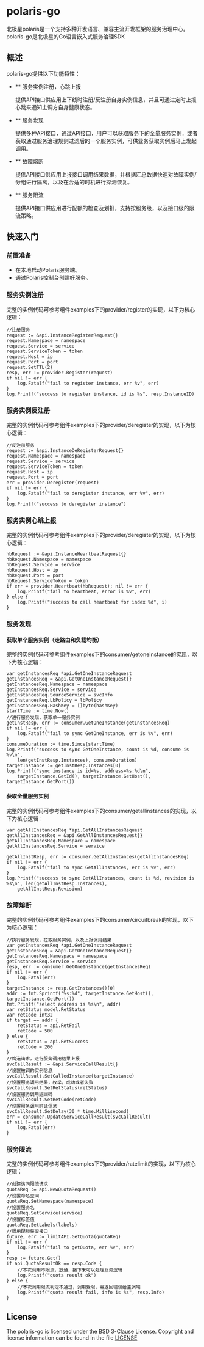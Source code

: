 polaris-go
========================================
北极星polaris是一个支持多种开发语言、兼容主流开发框架的服务治理中心。polaris-go是北极星的Go语言嵌入式服务治理SDK

## 概述

polaris-go提供以下功能特性：

* ** 服务实例注册，心跳上报
   
   提供API接口供应用上下线时注册/反注册自身实例信息，并且可通过定时上报心跳来通知主调方自身健康状态。

* ** 服务发现

   提供多种API接口，通过API接口，用户可以获取服务下的全量服务实例，或者获取通过服务治理规则过滤后的一个服务实例，可供业务获取实例后马上发起调用。

* ** 故障熔断
   
   提供API接口供应用上报接口调用结果数据，并根据汇总数据快速对故障实例/分组进行隔离，以及在合适的时机进行探测恢复。

* ** 服务限流

   提供API接口供应用进行配额的检查及划扣，支持按服务级，以及接口级的限流策略。

## 快速入门

### 前置准备

 - 在本地启动Polaris服务端。
 - 通过Polaris控制台创建好服务。

### 服务实例注册

完整的实例代码可参考组件examples下的provider/register的实现，以下为核心逻辑：
````
//注册服务
request := &api.InstanceRegisterRequest{}
request.Namespace = namespace
request.Service = service
request.ServiceToken = token
request.Host = ip
request.Port = port
request.SetTTL(2)
resp, err := provider.Register(request)
if nil != err {
    log.Fatalf("fail to register instance, err %v", err)
}
log.Printf("success to register instance, id is %s", resp.InstanceID)
````

### 服务实例反注册

完整的实例代码可参考组件examples下的provider/deregister的实现，以下为核心逻辑：
````
//反注册服务
request := &api.InstanceDeRegisterRequest{}
request.Namespace = namespace
request.Service = service
request.ServiceToken = token
request.Host = ip
request.Port = port
err = provider.Deregister(request)
if nil != err {
    log.Fatalf("fail to deregister instance, err %v", err)
}
log.Printf("success to deregister instance")
````

### 服务实例心跳上报

完整的实例代码可参考组件examples下的provider/deregister的实现，以下为核心逻辑：
````
hbRequest := &api.InstanceHeartbeatRequest{}
hbRequest.Namespace = namespace
hbRequest.Service = service
hbRequest.Host = ip
hbRequest.Port = port
hbRequest.ServiceToken = token
if err = provider.Heartbeat(hbRequest); nil != err {
    log.Printf("fail to heartbeat, error is %v", err)
} else {
    log.Printf("success to call heartbeat for index %d", i)
}
````

### 服务发现

#### 获取单个服务实例（走路由和负载均衡）

完整的实例代码可参考组件examples下的consumer/getoneinstance的实现，以下为核心逻辑：
````
var getInstancesReq *api.GetOneInstanceRequest
getInstancesReq = &api.GetOneInstanceRequest{}
getInstancesReq.Namespace = namespace
getInstancesReq.Service = service
getInstancesReq.SourceService = svcInfo
getInstancesReq.LbPolicy = lbPolicy
getInstancesReq.HashKey = []byte(hashKey)
startTime := time.Now()
//进行服务发现，获取单一服务实例
getInstResp, err := consumer.GetOneInstance(getInstancesReq)
if nil != err {
    log.Fatalf("fail to sync GetOneInstance, err is %v", err)
}
consumeDuration := time.Since(startTime)
log.Printf("success to sync GetOneInstance, count is %d, consume is %v\n",
    len(getInstResp.Instances), consumeDuration)
targetInstance := getInstResp.Instances[0]
log.Printf("sync instance is id=%s, address=%s:%d\n",
    targetInstance.GetId(), targetInstance.GetHost(), targetInstance.GetPort())
````

#### 获取全量服务实例

完整的实例代码可参考组件examples下的consumer/getallinstances的实现，以下为核心逻辑：
````
var getAllInstancesReq *api.GetAllInstancesRequest
getAllInstancesReq = &api.GetAllInstancesRequest{}
getAllInstancesReq.Namespace = namespace
getAllInstancesReq.Service = service

getAllInstResp, err := consumer.GetAllInstances(getAllInstancesReq)
if nil != err {
    log.Fatalf("fail to sync GetAllInstances, err is %v", err)
}
log.Printf("success to sync GetAllInstances, count is %d, revision is %s\n", len(getAllInstResp.Instances),
    getAllInstResp.Revision)
````

### 故障熔断

完整的实例代码可参考组件examples下的consumer/circuitbreak的实现，以下为核心逻辑：
````
//执行服务发现，拉取服务实例，以及上报调用结果
var getInstancesReq *api.GetOneInstanceRequest
getInstancesReq = &api.GetOneInstanceRequest{}
getInstancesReq.Namespace = namespace
getInstancesReq.Service = service
resp, err := consumer.GetOneInstance(getInstancesReq)
if nil != err {
    log.Fatal(err)
}
targetInstance := resp.GetInstances()[0]
addr := fmt.Sprintf("%s:%d", targetInstance.GetHost(), targetInstance.GetPort())
fmt.Printf("select address is %s\n", addr)
var retStatus model.RetStatus
var retCode int32
if target == addr {
    retStatus = api.RetFail
    retCode = 500
} else {
    retStatus = api.RetSuccess
    retCode = 200
}
//构造请求，进行服务调用结果上报
svcCallResult := &api.ServiceCallResult{}
//设置被调的实例信息
svcCallResult.SetCalledInstance(targetInstance)
//设置服务调用结果，枚举，成功或者失败
svcCallResult.SetRetStatus(retStatus)
//设置服务调用返回码
svcCallResult.SetRetCode(retCode)
//设置服务调用时延信息
svcCallResult.SetDelay(30 * time.Millisecond)
err = consumer.UpdateServiceCallResult(svcCallResult)
if nil != err {
    log.Fatal(err)
}
````

### 服务限流

完整的实例代码可参考组件examples下的provider/ratelimit的实现，以下为核心逻辑：
````
//创建访问限流请求
quotaReq := api.NewQuotaRequest()
//设置命名空间
quotaReq.SetNamespace(namespace)
//设置服务名
quotaReq.SetService(service)
//设置标签值
quotaReq.SetLabels(labels)
//调用配额获取接口
future, err := limitAPI.GetQuota(quotaReq)
if nil != err {
    log.Fatalf("fail to getQuota, err %v", err)
}
resp := future.Get()
if api.QuotaResultOk == resp.Code {
    //本次调用不限流，放通，接下来可以处理业务逻辑
    log.Printf("quota result ok")
} else {
    //本次调用限流判定不通过，调用受限，需返回错误给主调端
    log.Printf("quota result fail, info is %s", resp.Info)
}
````

## License

The polaris-go is licensed under the BSD 3-Clause License. Copyright and license information can be found in the file [LICENSE](LICENSE)


